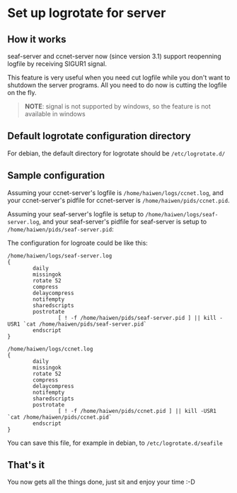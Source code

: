# Set up logrotate for server

## How it works

seaf-server and ccnet-server now (since version 3.1) support reopenning logfile by receiving SIGUR1 signal.

This feature is very useful when you need cut logfile while you don't want to shutdown the server programs. All you need to do now is cutting the logfile on
the fly.

> **NOTE**: signal is not supported by windows, so the feature is not available in windows

## Default logrotate configuration directory

For debian, the default directory for logrotate should be ``/etc/logrotate.d/``

## Sample configuration

Assuming your ccnet-server's logfile is `/home/haiwen/logs/ccnet.log`, and your ccnet-server's pidfile for ccnet-server is ``/home/haiwen/pids/ccnet.pid``.

Assuming your seaf-server's logfile is setup to ``/home/haiwen/logs/seaf-server.log``, and your seaf-server's pidfile for seaf-server is setup to ``/home/haiwen/pids/seaf-server.pid``:

The configuration for logroate could be like this:
```
/home/haiwen/logs/seaf-server.log
{
        daily
        missingok
        rotate 52
        compress
        delaycompress
        notifempty
        sharedscripts
        postrotate
                [ ! -f /home/haiwen/pids/seaf-server.pid ] || kill -USR1 `cat /home/haiwen/pids/seaf-server.pid`
        endscript
}

/home/haiwen/logs/ccnet.log
{
        daily
        missingok
        rotate 52
        compress
        delaycompress
        notifempty
        sharedscripts
        postrotate
                [ ! -f /home/haiwen/pids/ccnet.pid ] || kill -USR1 `cat /home/haiwen/pids/ccnet.pid`
        endscript
}
```

You can save this file, for example in debian, to ``/etc/logrotate.d/seafile``

## That's it

You now gets all the things done, just sit and enjoy your time :-D

